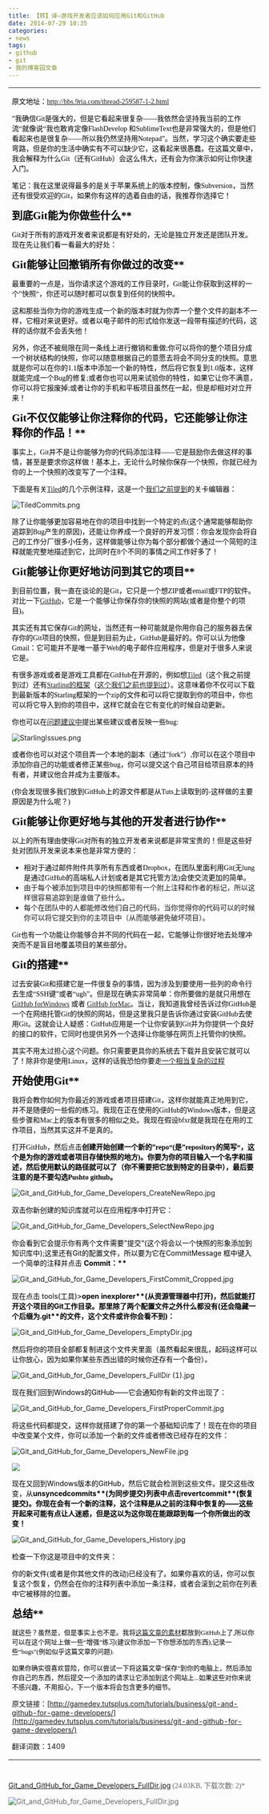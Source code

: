 ```yaml
---
title: 【转】译—游戏开发者应该如何应用Git和GitHub
date: 2014-07-29 10:35
categories:
- news
tags:
- github
- git
- 我的博客园文章
---
```

<div id="sina_keyword_ad_area2" class="articalContent   ">
<table cellspacing="0" cellpadding="0">
<tbody>
<tr>
<td style="font-size: 14px">


<span style="color: #000000"><span style="font-family: Tahoma"><span style="font-size: 14px">原文地址：[<span style="font-family: 宋体">http://bbs.9ria.com/thread-259587-1-2.html</span>](http://bbs.9ria.com/thread-259587-1-2.html)</span></span></span>

<span style="color: #000000"><span style="font-family: Tahoma"><span style="font-size: 14px">”我确信Git是强大的，但是它看起来很复杂——我依然会坚持我当前的工作流“就像说“我也敢肯定像FlashDevelop 和SublimeText也是非常强大的，但是他们看起来也是很复杂——所以我仍然坚持用Notepad”。当然，学习这个确实要走些弯路，但是你的生活中确实有不可以缺少它，这看起来很愚蠢。在这篇文章中，我会解释为什么Git（还有GitHub）会这么伟大，还有会为你演示如何让你快速入门。</span></span></span>  


<span style="color: #000000"><span style="font-family: Tahoma"><span style="font-size: 14px">笔记：我在这里说得最多的是关于苹果系统上的版本控制，像Subversion，当然还有很受欢迎的Git，如果你有这样的选着自由的话，我推荐你选择它！</span></span></span>  


<span style="color: #000000"><span style="font-family: Tahoma"><span style="font-size: 21px"><strong style="font-weight: bold">到底Git能为你做些什么**</strong></span></span></span>  


<span style="color: #000000"><span style="font-family: Tahoma"><span style="font-size: 14px">Git对于所有的游戏开发者来说都是有好处的，无论是独立开发还是团队开发。现在先让我们看一看最大的好处：</span></span></span>  


<span style="color: #000000"><span style="font-family: Tahoma"><span style="font-size: 21px"><strong style="font-weight: bold">Git能够让回撤销所有你做过的改变**</strong></span></span></span>  


<span style="color: #000000"><span style="font-family: Tahoma"><span style="font-size: 14px">最重要的一点是，当你请求这个游戏的工作目录时，Git能让你获取到这样的一个”快照“，你还可以随时都可以恢复到任何的快照中。</span></span></span>  


<span style="color: #000000"><span style="font-family: Tahoma"><span style="font-size: 14px">这和那些当你为你的游戏生成一个新的版本时就为你弄一个整个文件的副本不一样，它相对来说更好。或者以电子邮件的形式给你发送一段带有描述的代码，这样的话你就不会丢失他！</span></span></span>  


<span style="font-family: Tahoma"><span style="font-size: 14px"><span style="color: #000000">另外，你还不被局限在同一条线上进行撤销和重做;你可以将你的整个项目分成一个树状结构的快照，你可以随意根据自己的意愿去将会不同分支的快照。意思就是你可以在你的1.1版本中添加一个新的特性，然后将它恢复到1.0版本，这样就能完成一个Bug的修复;或者你也可以用来试验你的特性，如果它让你不满意，你可以将它报废掉;</span><span style="color: #000000">或者让你的手机和平板项目虽然在一起，但是却相对对立开来</span><span style="color: #ad0000"><span style="color: #000000">！</span></span></span></span>  

<span style="color: #000000"><span style="font-family: Tahoma"><span style="font-size: 14px"><span style="color: #ad0000">  

</span></span></span></span>  

<span style="color: #000000"><span style="font-family: Tahoma"><span style="font-size: 21px"><strong style="font-weight: bold">Git不仅仅能够让你注释你的代码，它还能够让你注释你的作品！**</strong></span></span></span>  


<span style="color: #000000"><span style="font-family: Tahoma"><span style="font-size: 14px">事实上，Git并不是让你能够为你的代码添加注释——它是鼓励你去做这样的事情，甚至是要求你这样做！基本上，无论什么时候你保存一个快照，你就已经为你的上一个快照的改变写了一个注释。</span></span></span>  


<span style="color: #000000"><span style="font-family: Tahoma"><span style="font-size: 14px">下面是有关[Tiled](http://www.mapeditor.org/)的几个示例注释，这是一个[我们之前提到](http://gamedev.tutsplus.com/tutorials/level-design/introduction-to-tiled-map-editor/)的关卡编辑器：</span></span></span>  

![TiledCommits.png](http://simg.sinajs.cn/blog7style/images/common/sg_trans.gif "TiledCommits.png")<span> </span>  


<span style="color: #000000"><span style="font-family: Tahoma"><span style="font-size: 14px">除了让你能够更加容易地在你的项目中找到一个特定的点(这个通常能够帮助你追踪到Bug产生的原因)，还能让你养成一个良好的开发习惯：你会发现你会将自己的工作分厂很多小任务，这样做能够让你为每个部分都做个通过一个简短的注释就能完整地描述到它，比同时在8个不同的事情之间工作好多了！</span></span></span>  


<span style="color: #000000"><span style="font-family: Tahoma"><span style="font-size: 21px"><strong style="font-weight: bold">Git能够让你更好地访问到其它的项目**</strong></span></span></span>  


<span style="color: #000000"><span style="font-family: Tahoma"><span style="font-size: 14px">到目前位置，我一直在谈论的是Git，它只是一个想ZIP或者email或FTP的软件。对比一下[GitHub](https://github.com/)，它是一个能够让你保存你的快照的网站(或者是你整个的项目)。</span></span></span>  


<span style="color: #000000"><span style="font-family: Tahoma"><span style="font-size: 14px">其实还有其它保存Git的网址，当然还有一种可能就是你用你自己的服务器去保存你的Git项目的快照，但是到目前为止，GitHub是最好的。你可以认为他像Gmail：它可能并不是唯一基于Web的</span></span></span><span style="color: #000000"><span style="font-family: Tahoma"><span style="font-size: 14px">电子邮件应用程序，但是对于很多人来说它是。</span></span></span>  


<span style="color: #000000"><span style="font-family: Tahoma"><span style="font-size: 14px">有很多游戏或者是游戏工具都在GitHub在开源的，例如想[Tiled](https://github.com/bjorn/tiled)（这个我之前提到过）还有[Starling的框架](https://github.com/PrimaryFeather/Starling-Framework)（[这个我们之前也提到过](http://gamedev.tutsplus.com/articles/how-to-learn/how-to-learn-starling-framework/)）。这意味着你不仅可以下载到最新版本的Starling框架的一个zip的文件和可以将它提取到你的项目中，你也可以将它导入到你的项目中，这样它就会在它有变化的时候自动更新。</span></span></span>  


<span style="color: #000000"><span style="font-family: Tahoma"><span style="font-size: 14px">你也可以在[问题建议中](https://github.com/PrimaryFeather/Starling-Framework/issues)提出某些建议或者反映一些bug:</span></span></span><span style="font-family: Tahoma"><span style="font-size: 14px"><span style="color: #000000">  

</span></span></span><span style="font-family: Tahoma"><span style="font-size: 14px"><span style="color: #000000">  

</span></span></span>![StarlingIssues.png](http://simg.sinajs.cn/blog7style/images/common/sg_trans.gif "StarlingIssues.png")<span> </span>  


<span style="color: #000000"><span style="font-family: Tahoma"><span style="font-size: 14px">或者你也可以对这个项目弄一个本地的副本（通过"fork"）,你可以在这个项目中添加你自己的功能或者修正某些bug，你可以提交这个自己项目给项目原本的持有者，并建议他合并成为主要版本。</span></span></span>  


<span style="color: #000000"><span style="font-family: Tahoma"><span style="font-size: 14px">(你会发现很多我们放到GitHub上的源文件都是从Tuts上读取到的-这样做的主要原因是为什么呢？)</span></span></span>  


<span style="color: #000000"><span style="font-family: Tahoma"><span style="font-size: 21px"><strong style="font-weight: bold">Git能够让你更好地与其他的开发者进行协作**</strong></span></span></span>  


<span style="color: #000000"><span style="font-family: Tahoma"><span style="font-size: 14px">以上的所有理由使得Git对所有的独立开发者来说都是非常宝贵的！但是这些好处对团队开发来说本来也是非常方便的：</span></span></span>  

*   <span style="color: #000000"><span style="font-family: Tahoma"><span style="font-size: 14px">相对于通过邮件附件共享所有东西或者Dropbox，在团队里面利用Git(无lung是通过GitHub的高端私人计划或者是其它托管方法)会使交流更加的简单。</span></span></span>
*   由于每个被添加到项目中的快照都带有一个附上注释和作者的标记，所以这样很容易追踪到是谁做了些什么。
*   每个在团队中的人都能修改他们自己的代码，当你觉得你的代码可以的时候你可以将它提交到你的主项目中（从而能够避免破坏项目）。  


<span style="color: #000000"><span style="font-family: Tahoma"><span style="font-size: 14px">Git也有一个功能让你能够合并不同的代码在一起，它能够让你很好地去处理冲突而不是盲目地覆盖项目的某些部分。</span></span></span>  


<span style="color: #000000"><span style="font-family: Tahoma"><span style="font-size: 21px"><strong style="font-weight: bold">Git的搭建**</strong></span></span></span>  


<span style="color: #000"><span><span style="font-size: 14px"><span style="font-family: Tahoma">过去安装Git和搭建它是一件很复杂的事情，因为涉及到要使用一些列的命令行去生成“SSH键”或者“ugh”。但是现在确实非常简单：你所要做的是就只用想在</span>[<span style="font-family: Tahoma">GitHub
 forWindows</span>](http://windows.github.com/)<span style="font-family: Tahoma"><span> </span>或者<span> </span></span>[<span style="font-family: Tahoma">GitHub forMac</span>](http://mac.github.com/)<span style="font-family: Tahoma">。当让，我知道我曾经告诉过你GitHub是一个在网络托管Git的快照的网站，但是这里我只是告诉你通过安装GitHub去使用Git。这就会让人疑惑：GitHub应用是一个让你安装到Git并为你提供一个良好的接口的软件，它同时也提供另外一个选择让你能够在网页上托管你的快照。</span></span></span></span>  


<span style="color: #000000"><span style="font-family: Tahoma"><span style="font-size: 14px">其实不用太过担心这个问题。你只需要更具你的系统去下载并且安装它就可以了！除非你是使用Linux，这样的话我恐怕你要走[一个相当复杂的过程](https://help.github.com/articles/set-up-git#platform-linux)</span></span></span>  


<span style="color: #000000"><span style="font-family: Tahoma"><span style="font-size: 21px"><strong style="font-weight: bold">开始使用Git**</strong></span></span></span>  


<span style="color: #000000"><span style="font-family: Tahoma"><span style="font-size: 14px">我将会教你如何为你最近的游戏或者项目搭建Git，这样你就能真正地用到它，并不是随便的一些假的练习。我现在正在使用的GitHub的Windows版本，但是这些步骤和Mac上的版本有很多的相似之处。我现在假设bfxr就是我现在在用的工作项目，当然其实这并不是真的。</span></span></span>  


<span style="color: #000000"><span style="font-family: Tahoma"><span style="font-size: 14px">打开GitHub，然后点击<strong style="font-weight: bold">创建**开始创建一个新的”repo“(是”repository的简写“，这个是为你的游戏或者项目存储快照的地方)。你要为你的项目输入一个名字和描述，然后使用默认的路径就可以了（你不需要把它放到特定的目录中），最后要注意的是不要勾选<strong style="font-weight: bold">Pushto
 github**。</strong></strong></span></span></span>  

![Git_and_GitHub_for_Game_Developers_CreateNewRepo.jpg](http://simg.sinajs.cn/blog7style/images/common/sg_trans.gif "Git_and_GitHub_for_Game_Developers_CreateNewRepo.jpg")
<span style="font-family: Tahoma"><span> </span>  


<span style="color: #000000"><span><span style="font-size: 14px">双击你新创建的知识库就可以在应用程序中打开它：</span></span></span></span>  

![Git_and_GitHub_for_Game_Developers_SelectNewRepo.jpg](http://simg.sinajs.cn/blog7style/images/common/sg_trans.gif "Git_and_GitHub_for_Game_Developers_SelectNewRepo.jpg")
<span style="font-family: Tahoma"><span> </span>  


<span style="color: #000"><span><span style="font-size: 14px">你会看到它会提示你有两个文件需要”提交“(这个将会以一个快照的形象添加到知识库中);这里还有Git的配置文件，所以要为它在CommitMessage 框中键入一个简单的注释并点击<span> </span><strong style="font-weight: bold">Commit：**</strong></span></span></span></span>  

![Git_and_GitHub_for_Game_Developers_FirstCommit_Cropped.jpg](http://simg.sinajs.cn/blog7style/images/common/sg_trans.gif "Git_and_GitHub_for_Game_Developers_FirstCommit_Cropped.jpg")
<span style="font-family: Tahoma"><span> </span>  


<span style="color: #000000"><span><span style="font-size: 14px">现在点击 tools(工具)><strong style="font-weight: bold">open inexplorer**(从资源管理器中打开)，然后就能打开这个项目的Git工作目录。那里除了两个配置文件之外什么都没有(还会隐藏一个后缀为<strong style="font-weight: bold">.git**的文件，这个文件或许你会看不到)：</strong></strong></span></span></span></span>  

![Git_and_GitHub_for_Game_Developers_EmptyDir.jpg](http://simg.sinajs.cn/blog7style/images/common/sg_trans.gif "Git_and_GitHub_for_Game_Developers_EmptyDir.jpg")
<span style="font-family: Tahoma"><span> </span>  


<span style="color: #000000"><span><span style="font-size: 14px">然后将你的项目全部都复制进这个文件夹里面（虽然看起来很乱，起码这样可以让你放心，因为如果你某些东西出错的时候你还存有一个备份）。</span></span></span></span>  

![Git_and_GitHub_for_Game_Developers_FullDir (1).jpg](http://simg.sinajs.cn/blog7style/images/common/sg_trans.gif "Git_and_GitHub_for_Game_Developers_FullDir (1).jpg")
<span style="font-family: Tahoma"><span> </span>  


<span style="color: #000000"><span><span style="font-size: 14px">现在我们回到Windows的GitHub——它会通知你有新的文件出现了：</span></span></span></span>  

![Git_and_GitHub_for_Game_Developers_FirstProperCommit.jpg](http://simg.sinajs.cn/blog7style/images/common/sg_trans.gif "Git_and_GitHub_for_Game_Developers_FirstProperCommit.jpg")
<span style="font-family: Tahoma"><span> </span>  


<span style="color: #000000"><span><span style="font-size: 14px">将这些代码都提交，这样你就搭建了你的第一个基础知识库了！现在在你的项目中改变某个文件，你可以添加一个新的文件或者修改已经存在的文件：</span></span></span></span>  

![Git_and_GitHub_for_Game_Developers_NewFile.jpg](http://simg.sinajs.cn/blog7style/images/common/sg_trans.gif "Git_and_GitHub_for_Game_Developers_NewFile.jpg")
<span style="font-family: Tahoma"><span> </span>  


<span style="color: #000000"><span><span style="font-size: 14px">![]( "译——游戏开发者应该如何应用Git和GitHub")</span></span></span>  


<span style="color: #000000"><span><span style="font-size: 14px">现在又回到Windows版本的GitHub，然后它就会检测到这些文件。提交这些改变，从<strong style="font-weight: bold">unsyncedcommits**(为同步提交)列表中点击<strong style="font-weight: bold">revertcommit**(恢复提交)。你现在会有一个新的注释，这个注释是从之前的注释中恢复的——这些开起来可能有点让人迷惑，但是这以为这你现在能跟踪到每一个你所做出的改变！</strong></strong></span></span></span></span>  

![Git_and_GitHub_for_Game_Developers_History.jpg](http://simg.sinajs.cn/blog7style/images/common/sg_trans.gif "Git_and_GitHub_for_Game_Developers_History.jpg")
<span style="font-family: Tahoma"><span> </span>  

<span style="color: #000000"><span><span style="font-size: 14px">检查一下你这是项目中的文件夹：</span></span></span></span>  


<span style="color: #000000"><span style="font-family: Tahoma"><span style="font-size: 14px">你的新文件(或者是你其他文件的改动)已经没有了。如果你喜欢的话，你可以恢复这个恢复，仍然会在你的注释列表中添加一条注释，或者会滚到之前你在列表中它被移除的位置。</span></span></span>  


<span style="color: #000000"><span style="font-family: Tahoma"><span style="font-size: 21px"><strong style="font-weight: bold">总结**</strong></span></span></span>  


<span style="color: #000000"><span style="font-family: Tahoma"><span style="font-size: 13px">就这些？虽然是，但是事实上也不是。我将[这篇文章的素材](https://github.com/tutsplus/Git-and-GitHub-for-Game-Developers)都放到GitHub上了,所以你可以在这个网址上做一些“增强”练习(建议你添加一下你想添加的东西),记录一些“bugs”(例如似乎这篇文章的问题).</span></span></span>  


<span style="color: #000000"><span style="font-family: Tahoma"><span style="font-size: 13px">如果你确实很喜欢冒险，你可以尝试一下将这篇文章“保存”到你的电脑上，然后添加你自己的东西，然后提交一个添加的请求让它添加到这个网站上...如果这些对你来说不感兴趣，不用担心，下一个版本将会包含更多的细节。</span></span></span>  


原文链接：[http://gamedev.tutsplus.com/tutorials/business/git-and-github-for-game-developers/](http://gamedev.tutsplus.com/tutorials/business/git-and-github-for-game-developers/)


翻译词数：1409


</td>

</tr>

</tbody>

</table>
<div><dl style="overflow: visible; height: auto; width: 580px; float: none; padding-bottom: 10px; padding-top: 10px; padding-left: 0px; margin: 0px; padding-right: 10px"><dd style="color: #666666; margin: 0px; padding: 0px">



[Git_and_GitHub_for_Game_Developers_FullDir.jpg](http://bbs.9ria.com/forum.php?mod=attachment&aid=MTg4NzAwfGI4NjQ3OTA4fDEzODEyMTc4NTF8MTk0NjA4fDI1OTU4Nw==&nothumb=yes)<span style="font-family: Tahoma"><span> </span><em style="color: #666666; font-style: normal">(24.03KB,
 下载次数: 2)*</em></span>


![Git_and_GitHub_for_Game_Developers_FullDir.jpg](http://simg.sinajs.cn/blog7style/images/common/sg_trans.gif "Git_and_GitHub_for_Game_Developers_FullDir.jpg")


</dd></dl>





</div></div>